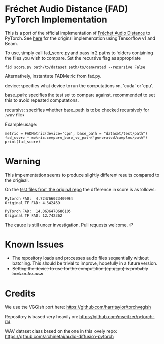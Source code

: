 # Fréchet Audio Distance (FAD) PyTorch Implementation

This is a port of the official implementation of [Fréchet Audio Distance](https://arxiv.org/abs/1812.08466) to PyTorch. 
See [here](https://github.com/google-research/google-research/tree/master/frechet_audio_distance) for the original implementation using Tensorflow v1 and Beam.

To use, simply call fad_score.py and pass in 2 paths to folders containing the files you wish to compare. Set the recursive flag as appropriate.

```
fid_score.py path/to/dataset path/to/generated --recursive False
```

Alternatively, instantiate FADMetric from fad.py.

device: specifies what device to run the computations on, 'cuda' or 'cpu'.

base_path: specifies the test set to compare against. recommended to set this to avoid repeated computations.

recursive: specifies whether base_path is to be checked recursively for .wav files

Example usage:
```
metric = FADMetric(device='cpu', base_path = "dataset/test/path")
fad_score = metric.compare_base_to_path("generated/samples/path")
print(fad_score)
```

# Warning
This implementation seems to produce slightly different results compared to the original.

On the [test files from the original repo](https://github.com/google-research/google-research/blob/master/frechet_audio_distance/gen_test_files.py) the difference in score is as follows:
```
Pytorch FAD:  4.724766023409964
Original TF FAD: 4.642469

PyTorch FAD:  14.0606470686105
Original TF FAD: 12.742362
```

The cause is still under investigation. Pull requests welcome. :P

# Known Issues
- The repository loads and processes audio files sequentially without batching. This should be trivial to improve, hopefully in a future version.
- ~~Setting the device to use for the computation (cpu/gpu) is probably broken for now~~

# Credits
We use the VGGish port here: https://github.com/harritaylor/torchvggish

Repository is based very heavily on: https://github.com/mseitzer/pytorch-fid

WAV dataset class based on the one in this lovely repo: https://github.com/archinetai/audio-diffusion-pytorch